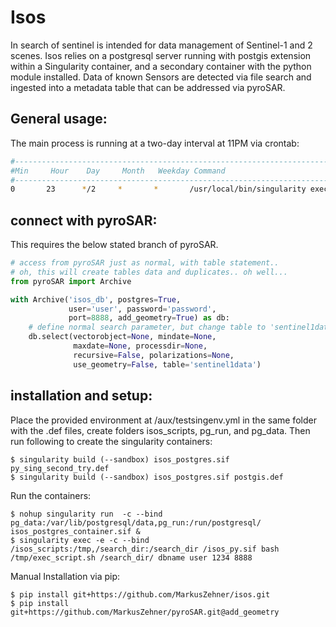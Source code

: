 # Isos
In search of sentinel is intended for data management of Sentinel-1 and 2 scenes.
Isos relies on a postgresql server running with postgis extension within a Singularity container, 
and a secondary container with the python module installed.
Data of known Sensors are detected via file search and ingested into a metadata table that can be addressed via pyroSAR.


## General usage:
The main process is running at a two-day interval at 11PM via crontab:

```bash
#-----------------------------------------------------------------------------
#Min     Hour    Day     Month   Weekday Command
#-----------------------------------------------------------------------------
0       23      */2     *       *       /usr/local/bin/singularity exec -e -c --bind /.../isos_scripts:/tmp,/search_dir:/search_dir /.../isos_py.sif bash /tmp/exec_script.sh /search_dir/ dbname user 1234 8888
```

## connect with pyroSAR: 
This requires the below stated branch of pyroSAR.
```python
# access from pyroSAR just as normal, with table statement..
# oh, this will create tables data and duplicates.. oh well...
from pyroSAR import Archive

with Archive('isos_db', postgres=True, 
             user='user', password='password', 
             port=8888, add_geometry=True) as db:
    # define normal search parameter, but change table to 'sentinel1data'!
    db.select(vectorobject=None, mindate=None, 
              maxdate=None, processdir=None,
              recursive=False, polarizations=None, 
              use_geometry=False, table='sentinel1data')
```


## installation and setup:
Place the provided environment at /aux/testsingenv.yml in the same folder with the .def files, 
create folders isos_scripts, pg_run, and pg_data. 
Then run following to create the singularity containers:

    $ singularity build (--sandbox) isos_postgres.sif py_sing_second_try.def
    $ singularity build (--sandbox) isos_postgres.sif postgis.def

Run the containers:

    $ nohup singularity run  -c --bind pg_data:/var/lib/postgresql/data,pg_run:/run/postgresql/ isos_postgres_container.sif &
    $ singularity exec -e -c --bind /isos_scripts:/tmp,/search_dir:/search_dir /isos_py.sif bash /tmp/exec_script.sh /search_dir/ dbname user 1234 8888

Manual Installation via pip:

    $ pip install git+https://github.com/MarkusZehner/isos.git
    $ pip install git+https://github.com/MarkusZehner/pyroSAR.git@add_geometry


